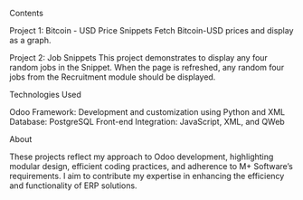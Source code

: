 Contents

Project 1: Bitcoin - USD Price Snippets
Fetch Bitcoin-USD prices and display as a graph.

Project 2: Job Snippets
This project demonstrates to display any four random jobs in the Snippet. When the page is refreshed, any random four jobs from the Recruitment module should be displayed.

Technologies Used


Odoo Framework: Development and customization using Python and XML
Database: PostgreSQL
Front-end Integration: JavaScript, XML, and QWeb

About


These projects reflect my approach to Odoo development, highlighting modular design, efficient coding practices, and adherence to M+ Software’s requirements. I aim to contribute my expertise in enhancing the efficiency and functionality of ERP solutions.

